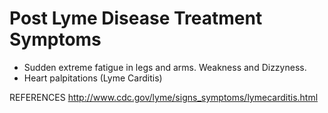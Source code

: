 Post Lyme Disease Treatment Symptoms
====================================

* Sudden extreme fatigue in legs and arms.  Weakness and Dizzyness.
* Heart palpitations (Lyme Carditis)
 






REFERENCES
http://www.cdc.gov/lyme/signs_symptoms/lymecarditis.html
